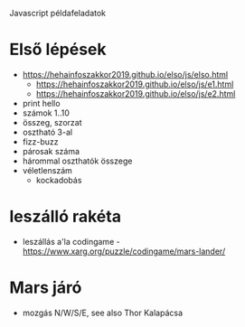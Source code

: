 Javascript példafeladatok

# Első lépések
  * https://hehainfoszakkor2019.github.io/elso/js/elso.html
    * https://hehainfoszakkor2019.github.io/elso/js/e1.html
    * https://hehainfoszakkor2019.github.io/elso/js/e2.html
  * print hello
  * számok 1..10
  * összeg, szorzat
  * osztható 3-al
  * fizz-buzz
  * párosak száma
  * hárommal oszthatók összege
  * véletlenszám
    * kockadobás

# leszálló rakéta
  * leszállás a'la codingame - https://www.xarg.org/puzzle/codingame/mars-lander/


# Mars járó
  * mozgás N/W/S/E, see also Thor Kalapácsa
